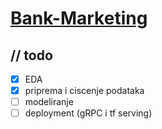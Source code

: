 # [Bank-Marketing](https://www.kaggle.com/datasets/janiobachmann/bank-marketing-dataset/code?datasetId=4471&sortBy=voteCount)

## // todo
- [X] EDA
- [X] priprema i ciscenje podataka
- [ ] modeliranje
- [ ] deployment (gRPC i tf serving)
